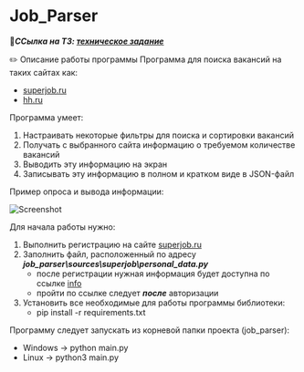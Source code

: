 # Job_Parser

:blue_book:***ССылка на ТЗ: [техническое задание](https://skyengpublic.notion.site/556c2c25829440399e7ca5136d5dd4c0)***

:pencil2: Описание работы программы
Программа для поиска вакансий на таких сайтах как:
- [superjob.ru](https://www.superjob.ru/)
- [hh.ru](https://hh.ru/?hhtmFrom=main)

Программа умеет: 
1. Настраивать некоторые фильтры для поиска и сортировки вакансий
2. Получать с выбранного сайта информацию о требуемом количестве вакансий
3. Выводить эту информацию на экран
4. Записывать эту информацию в полном и кратком виде в JSON-файл

Пример опроса и вывода информации:

![Screenshot](http://joxi.net/Drl5MWkhdJP8Xm.jpg)

Для начала работы нужно: 
1. Выполнить регистрацию на сайте [superjob.ru](https://www.superjob.ru/)
2. Заполнить файл, расположенный по адресу ***job_parser\sources\superjob\personal_data.py***
   + после регистрации нужная информация будет доступна по ссылке [info](https://api.superjob.ru/info/)
   + пройти по ссылке следует ___после___ авторизации
3. Установить все необходимые для работы программы библиотеки: 
   + pip install -r requirements.txt

Программу следует запускать из корневой папки проекта (job_parser):
   - Windows -> python main.py
   - Linux -> python3 main.py

